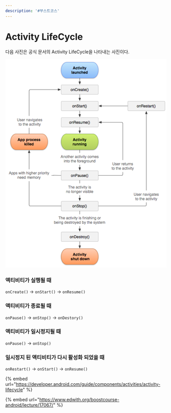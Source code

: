 ```yaml
---
description: '#부스트코스'
---
```


# Activity LifeCycle

다음 사진은 공식 문서의 Activity LifeCycle을 나타내는 사진이다. 

![Activity LifeCly](../.gitbook/assets/activity_lifecycle.png)

### 액티비티가 실행될 때 

`onCreate()` -&gt; `onStart()` -&gt; `onResume()`

### 액티비티가 종료될 때 

`onPause()` -&gt; `onStop()` -&gt; `onDestory()` 

### 액티비티가 일시정지될 때 

`onPause()` -&gt; `onStop()`

### 일시정지 된 액티비티가 다시 활성화 되었을 때 

`onRestart()` -&gt; `onStart()` -&gt; `onResume()`

{% embed url="https://developer.android.com/guide/components/activities/activity-lifecycle" %}

{% embed url="https://www.edwith.org/boostcourse-android/lecture/17067/" %}



